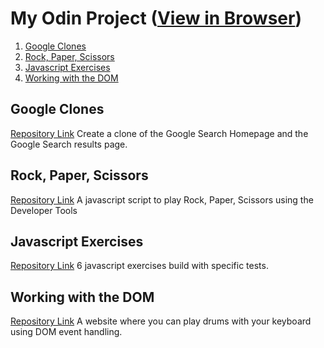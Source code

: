 # My Odin Project ([View in Browser](https://mycroft1891.github.io/my-odin-project/))

1. [Google Clones](#google-clones)
2. [Rock, Paper, Scissors](#rock-paper-scissors)
3. [Javascript Exercises](#javascript-exercises)
4. [Working with the DOM](#working-with-the-dom)


## Google Clones
[Repository Link](https://github.com/Mycroft1891/my-odin-project/tree/master/html-css)
Create a clone of the Google Search Homepage and the Google Search results page.


## Rock, Paper, Scissors
[Repository Link](https://github.com/Mycroft1891/my-odin-project/tree/master/rps)
A javascript script to play Rock, Paper, Scissors using the Developer Tools


## Javascript Exercises
[Repository Link](https://github.com/Mycroft1891/my-odin-project/tree/master/js-exercises)
6 javascript exercises build with specific tests.


## Working with the DOM
[Repository Link](https://github.com/Mycroft1891/my-odin-project/tree/master/dom)
A website where you can play drums with your keyboard using DOM event handling.
